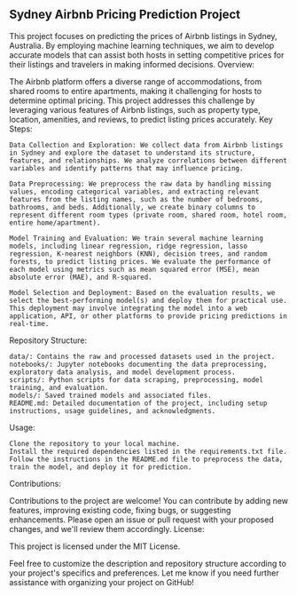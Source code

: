 ## Sydney Airbnb Pricing Prediction Project

This project focuses on predicting the prices of Airbnb listings in Sydney, Australia. By employing machine learning techniques, we aim to develop accurate models that can assist both hosts in setting competitive prices for their listings and travelers in making informed decisions.
Overview:

The Airbnb platform offers a diverse range of accommodations, from shared rooms to entire apartments, making it challenging for hosts to determine optimal pricing. This project addresses this challenge by leveraging various features of Airbnb listings, such as property type, location, amenities, and reviews, to predict listing prices accurately.
Key Steps:

    Data Collection and Exploration: We collect data from Airbnb listings in Sydney and explore the dataset to understand its structure, features, and relationships. We analyze correlations between different variables and identify patterns that may influence pricing.

    Data Preprocessing: We preprocess the raw data by handling missing values, encoding categorical variables, and extracting relevant features from the listing names, such as the number of bedrooms, bathrooms, and beds. Additionally, we create binary columns to represent different room types (private room, shared room, hotel room, entire home/apartment).

    Model Training and Evaluation: We train several machine learning models, including linear regression, ridge regression, lasso regression, K-nearest neighbors (KNN), decision trees, and random forests, to predict listing prices. We evaluate the performance of each model using metrics such as mean squared error (MSE), mean absolute error (MAE), and R-squared.

    Model Selection and Deployment: Based on the evaluation results, we select the best-performing model(s) and deploy them for practical use. This deployment may involve integrating the model into a web application, API, or other platforms to provide pricing predictions in real-time.

Repository Structure:

    data/: Contains the raw and processed datasets used in the project.
    notebooks/: Jupyter notebooks documenting the data preprocessing, exploratory data analysis, and model development process.
    scripts/: Python scripts for data scraping, preprocessing, model training, and evaluation.
    models/: Saved trained models and associated files.
    README.md: Detailed documentation of the project, including setup instructions, usage guidelines, and acknowledgments.

Usage:

    Clone the repository to your local machine.
    Install the required dependencies listed in the requirements.txt file.
    Follow the instructions in the README.md file to preprocess the data, train the model, and deploy it for prediction.

Contributions:

Contributions to the project are welcome! You can contribute by adding new features, improving existing code, fixing bugs, or suggesting enhancements. Please open an issue or pull request with your proposed changes, and we'll review them accordingly.
License:

This project is licensed under the MIT License.

Feel free to customize the description and repository structure according to your project's specifics and preferences. Let me know if you need further assistance with organizing your project on GitHub!
